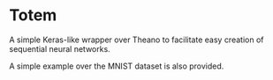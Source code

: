 # Totem
A simple Keras-like wrapper over Theano to facilitate easy creation of sequential neural networks.

A simple example over the MNIST dataset is also provided.
